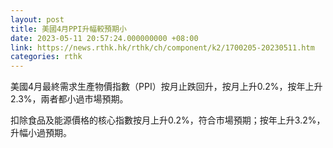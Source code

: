 ```yaml
---
layout: post
title: 美國4月PPI升幅較預期小
date: 2023-05-11 20:57:24.000000000 +08:00
link: https://news.rthk.hk/rthk/ch/component/k2/1700205-20230511.htm
categories: rthk
---
```


美國4月最終需求生產物價指數（PPI）按月止跌回升，按月上升0.2%，按年上升2.3%，兩者都小過市場預期。

扣除食品及能源價格的核心指數按月上升0.2%，符合市場預期；按年上升3.2%，升幅小過預期。
